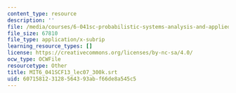 ```yaml
---
content_type: resource
description: ''
file: /media/courses/6-041sc-probabilistic-systems-analysis-and-applied-probability-fall-2013/607158123128564393abf66de8a545c5_MIT6_041SCF13_lec07_300k.vtt
file_size: 67810
file_type: application/x-subrip
learning_resource_types: []
license: https://creativecommons.org/licenses/by-nc-sa/4.0/
ocw_type: OCWFile
resourcetype: Other
title: MIT6_041SCF13_lec07_300k.srt
uid: 60715812-3128-5643-93ab-f66de8a545c5
---
```


